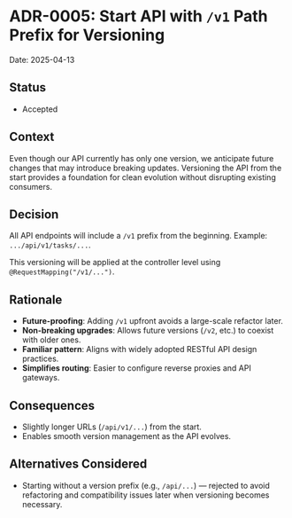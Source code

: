 # ADR-0005: Start API with `/v1` Path Prefix for Versioning

Date: 2025-04-13

## Status

- Accepted

## Context

Even though our API currently has only one version, we anticipate future changes that may introduce breaking updates.
Versioning the API from the start provides a foundation for clean evolution without disrupting existing consumers.

## Decision

All API endpoints will include a `/v1` prefix from the beginning. Example: `.../api/v1/tasks/...`.

This versioning will be applied at the controller level using `@RequestMapping("/v1/...")`.

## Rationale

- **Future-proofing**: Adding `/v1` upfront avoids a large-scale refactor later.
- **Non-breaking upgrades**: Allows future versions (`/v2`, etc.) to coexist with older ones.
- **Familiar pattern**: Aligns with widely adopted RESTful API design practices.
- **Simplifies routing**: Easier to configure reverse proxies and API gateways.

## Consequences

- Slightly longer URLs (`/api/v1/...`) from the start.
- Enables smooth version management as the API evolves.

## Alternatives Considered

- Starting without a version prefix (e.g., `/api/...`) — rejected to avoid refactoring and compatibility issues later
  when versioning becomes necessary.
